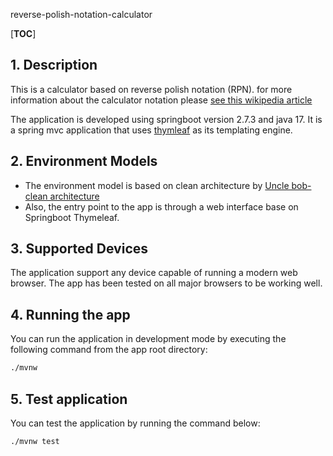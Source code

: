 reverse-polish-notation-calculator

[__TOC__]

## 1. Description

This is a calculator based on reverse polish notation (RPN). for more information
about the calculator notation please [see this wikipedia article](https://en.wikipedia.org/wiki/Reverse_Polish_notation)

The application is developed using springboot version 2.7.3 and java 17. It is a spring mvc application
that uses [thymleaf](https://www.thymeleaf.org/) as its templating engine.

## 2. Environment Models

- The environment model is based on clean architecture
  by [Uncle bob-clean architecture](https://blog.cleancoder.com/uncle-bob/2012/08/13/the-clean-architecture.html)
- Also, the entry point to the app is through a web interface base on Springboot Thymeleaf.

## 3. Supported Devices

The application support any device capable of running a modern web browser. The app has been tested on all major
browsers
to be working well.

## 4. Running the app

You can run the application in development mode by executing the following command from the app root directory:

```bash
./mvnw 
```

## 5. Test application

You can test the application by running the command below:

```bash
./mvnw test
```

